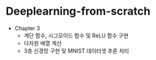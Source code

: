 # Deeplearning-from-scratch

* Chapter 3
  * 계단 함수, 시그모이드 함수 및 ReLU 함수 구현
  * 다차원 배열 계산 
  * 3층 신경망 구현 및 MNIST 데이터셋 추론 처리
